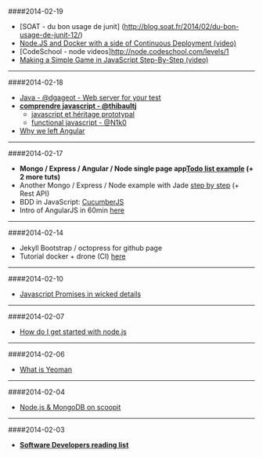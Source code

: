 ####2014-02-19
* [SOAT - du bon usage de junit] (http://blog.soat.fr/2014/02/du-bon-usage-de-junit-12/)
* [Node.JS and Docker with a side of Continuous Deployment (video)](http://vimeo.com/85864661)
* [CodeSchool - node videos]http://node.codeschool.com/levels/1
* [Making a Simple Game in JavaScript Step-By-Step (video)](http://vimeo.com/74008847)

---

####2014-02-18
* [Java - @dgageot - Web server for your test](http://blog.javabien.net/2014/02/18/a-web-server-for-your-tests/)
* **[comprendre javascript - @thibaultj](http://www.miximum.fr/pour-enfin-comprendre-javascript.html)**
  * [javascript et héritage prototypal](http://naholyr.fr/2011/02/le-point-sur-javascript-et-heritage-prototypal/)
  * [functional javascript - @N1k0](https://nicolas.perriault.net/code/2013/functional-javascript-for-crawling-the-web/)
* [Why we left Angular](https://sourcegraph.com/blog/switching-from-angularjs-to-server-side-html)

---

####2014-02-17
* **Mongo / Express / Angular / Node single page app[Todo list example][1] (+ 2 more tuts)**
* Another Mongo / Express / Node example with Jade [step by step][2] (+ Rest API)
* BDD in JavaScript: [CucumberJS][3]
* Intro of AngularJS in 60min [here][5]

---

####2014-02-14
* Jekyll Bootstrap / octopress for github page
* Tutorial docker + drone (CI) [here][4]

[1]:http://scotch.io/tutorials/javascript/creating-a-single-page-todo-app-with-node-and-angular
[2]:http://cwbuecheler.com/web/tutorials/2013/node-express-mongo/
[3]:http://custardbelly.com/blog/blog-posts/2014/01/08/bdd-in-js-cucumberjs/index.html
[4]:http://jipiboily.com/2014/from-zero-to-fully-working-ci-server-in-less-than-10-minutes-with-drone-docker?utm_content=bufferd7b07&utm_medium=social&utm_source=twitter.com&utm_campaign=buffer
[5]:http://weblogs.asp.net/dwahlin/archive/2013/04/12/video-tutorial-angularjs-fundamentals-in-60-ish-minutes.aspx
---

####2014-02-10
* [Javascript Promises in wicked details](http://mattgreer.org/articles/promises-in-wicked-detail/)

---

####2014-02-07
* [How do I get started with node.js](http://stackoverflow.com/questions/2353818/how-do-i-get-started-with-node-js)

---

####2014-02-06
* [What is Yeoman](http://microblog.anthonyestebe.com/2014-01-20/what-is-yeoman)

---

####2014-02-04
* [Node.js & MongoDB on scoopit](http://www.scoop.it/t/node-js-by-ofir-shalev)

---

####2014-02-03
* **[Software Developers reading list](http://stevewedig.com/2014/02/03/software-developers-reading-list/)**
